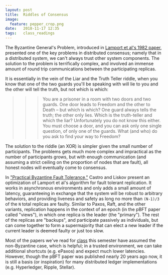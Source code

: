 ```yaml
---
layout: post
title:  Riddles of Consensus
image:
  feature: pepper_crop.png
date:   2018-11-17 12:35
tags:   class_readings
---
```


The Byzantine General's Problem, introduced in [Lamport et al's 1982 paper](https://people.eecs.berkeley.edu/~luca/cs174/byzantine.pdf), presented one of the key problems in distributed consensus; namely that in a distributed system, we can't always trust other system components. The solution to the problem is terrifically complex, and involved an immense amount of round trip communications between the participating replicas. 

It is essentially in the vein of the Liar and the Truth Teller riddle, when you know that one of the two guards you'll be speaking with will lie to you and the other will tell the truth, but not which is which: 

>>> You are a prisoner in a room with two doors and two guards. One door leads to Freedom and  the other to Death – but which is which? One guard always tells the truth; the other only lies. Which is the truth-teller and which the liar? Unfortunately you do not know this either. You must choose a door, and you can ask only one single question, of only one of the guards. What (and who) do you ask to find your way to Freedom?

The solution to the riddle (an XOR) is simpler given the small number of participants. The problems gets much more complex and impractical as the number of participants grows, but with enough communication (and assuming a strict ceiling on the proportion of nodes that are fault), all honest nodes will eventually come to consensus.

In ["Practical Byzantine Fault Tolerance,"](http://pmg.csail.mit.edu/papers/osdi99.pdf) Castro and Liskov present an optimization of Lamport et al's algorithm for fault tolerant replication. It works in asynchronous environments and only adds a small amount of latency, guaranteeing in exchange that the system will be robust to arbitrary behaviors, and providing liveness and safety as long no more than `(N-1)/3` of the `N` total replicas are faulty. Similar to Paxos, Raft, and the other variants, replication happens in the context of an epoch (in the pBFT paper called "views"), in which one replica is the leader (the "primary"). The rest of the replicas are "backups", and participate passively as individuals, but can come together to form a supermajority that can elect a new leader if the current leader is deemed faulty or just too slow.

Most of the papers we've read for [class](http://triffid.cs.umd.edu/818/) this semester have assumed the non-Byzantine case, which is helpful; in a trusted environment, we can take additional shortcuts (e.g. ePaxos) and expect much lower latencies. However, though the pBFT paper was published nearly 20 years ago now, it is still a basis (or inspiration) for many distributed ledger implementations (e.g. Hyperledger, Ripple, Stellar).

